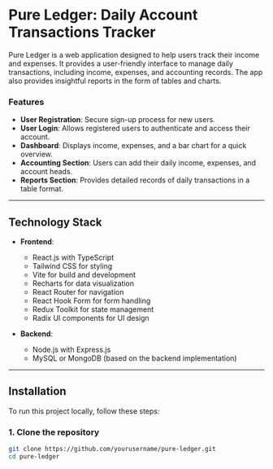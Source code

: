 # Pure Ledger: Daily Account Transactions Tracker

Pure Ledger is a web application designed to help users track their income and expenses. It provides a user-friendly interface to manage daily transactions, including income, expenses, and accounting records. The app also provides insightful reports in the form of tables and charts.

### Features

- **User Registration**: Secure sign-up process for new users.
- **User Login**: Allows registered users to authenticate and access their account.
- **Dashboard**: Displays income, expenses, and a bar chart for a quick overview.
- **Accounting Section**: Users can add their daily income, expenses, and account heads.
- **Reports Section**: Provides detailed records of daily transactions in a table format.

---

## Technology Stack

- **Frontend**: 
  - React.js with TypeScript
  - Tailwind CSS for styling
  - Vite for build and development
  - Recharts for data visualization
  - React Router for navigation
  - React Hook Form for form handling
  - Redux Toolkit for state management
  - Radix UI components for UI design

- **Backend**:
  - Node.js with Express.js
  - MySQL or MongoDB (based on the backend implementation)

---

## Installation

To run this project locally, follow these steps:

### 1. Clone the repository

```bash
git clone https://github.com/yourusername/pure-ledger.git
cd pure-ledger
